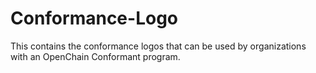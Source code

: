 # Conformance-Logo
This contains the conformance logos that can be used by organizations with an OpenChain Conformant program.
